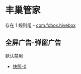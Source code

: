 # 丰巢管家

存在 1 规则组 - [com.fcbox.hivebox](/src/apps/com.fcbox.hivebox.ts)

## 全屏广告-弹窗广告

默认禁用

- [快照-0](https://i.gkd.li/i/13459000)
